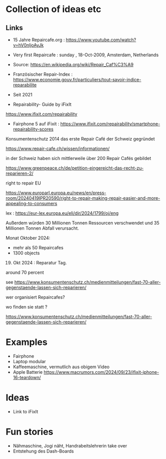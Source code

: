 # Collection of ideas etc

## Links

* 15 Jahre Repaircafe.org : https://www.youtube.com/watch?v=hV0nljoAyJk

* Very first Repaircafe : sunday , 18-Oct-2009, Amsterdam, Netherlands 

* Source: https://en.wikipedia.org/wiki/Repair_Caf%C3%A9

* Französischer Repair-Index : https://www.economie.gouv.fr/particuliers/tout-savoir-indice-reparabilite

* Seit 2021

* Repairability- Guide by iFixIt

https://www.ifixit.com/repairability

* Fairphone 5 auf iFixit : https://www.ifixit.com/repairability/smartphone-repairability-scores


Konsumentenschutz 2014 das erste Repair Café der Schweiz gegründet

https://www.repair-cafe.ch/wissen/informationen/

in der Schweiz haben sich mittlerweile über 200 Repair Cafés gebildet

https://www.greenpeace.ch/de/petition-eingereicht-das-recht-zu-reparieren-2/
  
right to repair EU

https://www.europarl.europa.eu/news/en/press-room/20240419IPR20590/right-to-repair-making-repair-easier-and-more-appealing-to-consumers

lex  : https://eur-lex.europa.eu/eli/dir/2024/1799/oj/eng

Außerdem würden 30 Millionen Tonnen Ressourcen verschwendet und 35 Millionen Tonnen Abfall verursacht.


Monat Oktober 2024:
- mehr als 50 Repaircafes
- 1300 objects

19. Okt 2024 : Reparatur Tag.

around 70 percent

see https://www.konsumentenschutz.ch/medienmitteilungen/fast-70-aller-gegenstaende-lassen-sich-reparieren/


wer organisiert Repaircafes?

wo finden sie statt ?



https://www.konsumentenschutz.ch/medienmitteilungen/fast-70-aller-gegenstaende-lassen-sich-reparieren/


# Examples

* Fairphone
* Laptop modular
* Kaffeemaschine, vermutlich aus obigem Video 
* Apple Batterie https://www.macrumors.com/2024/09/23/ifixit-iphone-16-teardown/


# Ideas

* Link to iFixIt

# Fun stories

* Nähmaschine, Jogi näht, Handrabeitslehrerin take over
* Entstehung des Dash-Boards


